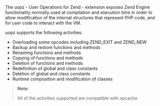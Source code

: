 The uopz - User Operations for Zend - extension exposes Zend Engine
functionality normally used at compilation and execution time in order
to allow modification of the internal structures that represent PHP
code, and for user code to interact with the VM.

uopz supports the following activities:

-   Overloading some opcodes including ZEND\_EXIT and ZEND\_NEW
-   Backup and restore functions and methods
-   Renaming functions and methods
-   Copying of functions and methods
-   Deletion of functions and methods
-   Redefinition of global and class constants
-   Deletion of global and class constants
-   Runtime composition and modification of classes

> **Note**:
>
> All of the activities supported are compatible with opcache
